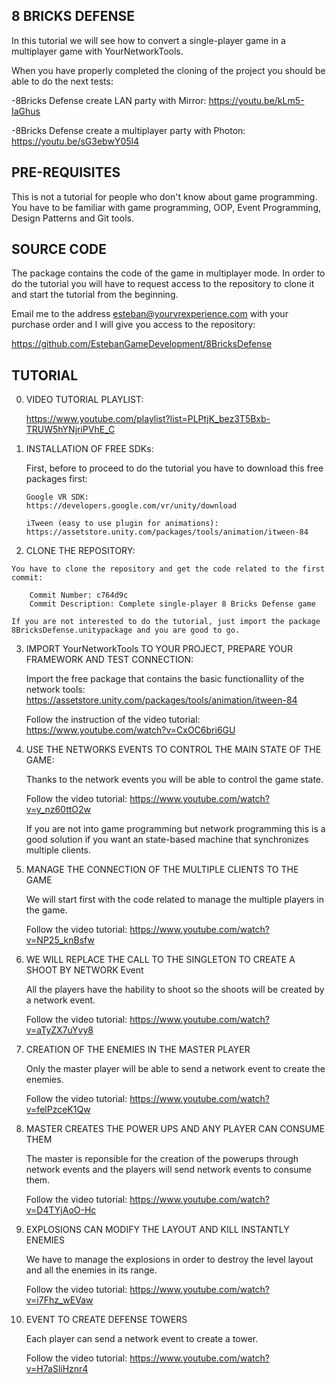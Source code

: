 8 BRICKS DEFENSE
----------------
In this tutorial we will see how to convert a single-player game in a multiplayer game with YourNetworkTools.

When you have properly completed the cloning of the project you should be able to do the next tests:

-8Bricks Defense create LAN party with Mirror: https://youtu.be/kLm5-IaGhus

-8Bricks Defense create a multiplayer party with Photon: https://youtu.be/sG3ebwY05l4

PRE-REQUISITES
--------------
This is not a tutorial for people who don't know about game programming. You have to be familiar 
with game programming, OOP, Event Programming, Design Patterns and Git tools.

SOURCE CODE
-----------

The package contains the code of the game in multiplayer mode. In order to do the tutorial you 
will have to request access to the repository to clone it and start the tutorial from the beginning.

Email me to the address esteban@yourvrexperience.com with your purchase order and I will give you access
to the repository:

https://github.com/EstebanGameDevelopment/8BricksDefense

TUTORIAL
--------

 0. VIDEO TUTORIAL PLAYLIST:
 
    https://www.youtube.com/playlist?list=PLPtjK_bez3T5Bxb-TRUW5hYNjriPVhE_C

 1. INSTALLATION OF FREE SDKs:
 
	First, before to proceed to do the tutorial you have to download this free packages first:

		Google VR SDK:
		https://developers.google.com/vr/unity/download

		iTween (easy to use plugin for animations):
		https://assetstore.unity.com/packages/tools/animation/itween-84

  2. CLONE THE REPOSITORY:
  
	You have to clone the repository and get the code related to the first commit:
	
		Commit Number: c764d9c
		Commit Description: Complete single-player 8 Bricks Defense game

	If you are not interested to do the tutorial, just import the package 8BricksDefense.unitypackage and you are good to go.

  3. IMPORT YourNetworkTools TO YOUR PROJECT, PREPARE YOUR FRAMEWORK AND TEST CONNECTION:

		Import the free package that contains the basic functionallity of the network tools:
		https://assetstore.unity.com/packages/tools/animation/itween-84
		
		Follow the instruction of the video tutorial:
		https://www.youtube.com/watch?v=CxOC6bri6GU
		
  4. USE THE NETWORKS EVENTS TO CONTROL THE MAIN STATE OF THE GAME:
  
		Thanks to the network events you will be able to control the game state. 
		
		Follow the video tutorial:
		https://www.youtube.com/watch?v=y_nz60ttO2w

		If you are not into game programming but network programming this is 
		a good solution if you want an state-based machine that synchronizes
		multiple clients.
		
  5. MANAGE THE CONNECTION OF THE MULTIPLE CLIENTS TO THE GAME
	
		We will start first with the code related to manage the multiple players in the game.
		
		Follow the video tutorial:
		https://www.youtube.com/watch?v=NP25_knBsfw
		
  6. WE WILL REPLACE THE CALL TO THE SINGLETON TO CREATE A SHOOT BY NETWORK Event
  
		All the players have the hability to shoot so the shoots will be created by a network event.
		
		Follow the video tutorial:
		https://www.youtube.com/watch?v=aTyZX7uYvy8

  7. CREATION OF THE ENEMIES IN THE MASTER PLAYER
  
		Only the master player will be able to send a network event to create the enemies.
		
		Follow the video tutorial:
		https://www.youtube.com/watch?v=felPzceK1Qw
		
  8. MASTER CREATES THE POWER UPS AND ANY PLAYER CAN CONSUME THEM

		The master is reponsible for the creation of the powerups through network events 
		and the players will send network events to consume them.
	
		Follow the video tutorial:
		https://www.youtube.com/watch?v=D4TYjAoO-Hc
  
  9. EXPLOSIONS CAN MODIFY THE LAYOUT AND KILL INSTANTLY ENEMIES
  
		We have to manage the explosions in order to destroy the level layout 
		and all the enemies in its range.
		
		Follow the video tutorial:
		https://www.youtube.com/watch?v=i7Fhz_wEVaw

  10. EVENT TO CREATE DEFENSE TOWERS
  
		Each player can send a network event to create a tower.
		
		Follow the video tutorial:
		https://www.youtube.com/watch?v=H7aSliHznr4
